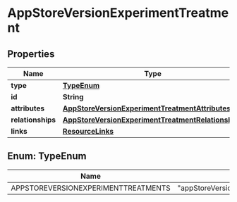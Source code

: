 

# AppStoreVersionExperimentTreatment


## Properties

| Name | Type | Description | Notes |
|------------ | ------------- | ------------- | -------------|
|**type** | [**TypeEnum**](#TypeEnum) |  |  |
|**id** | **String** |  |  |
|**attributes** | [**AppStoreVersionExperimentTreatmentAttributes**](AppStoreVersionExperimentTreatmentAttributes.md) |  |  [optional] |
|**relationships** | [**AppStoreVersionExperimentTreatmentRelationships**](AppStoreVersionExperimentTreatmentRelationships.md) |  |  [optional] |
|**links** | [**ResourceLinks**](ResourceLinks.md) |  |  [optional] |



## Enum: TypeEnum

| Name | Value |
|---- | -----|
| APPSTOREVERSIONEXPERIMENTTREATMENTS | &quot;appStoreVersionExperimentTreatments&quot; |



